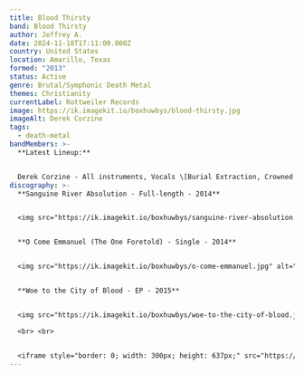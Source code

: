 ```yaml
---
title: Blood Thirsty
band: Blood Thirsty
author: Jeffrey A.
date: 2024-11-18T17:11:00.000Z
country: United States
location: Amarillo, Texas
formed: "2013"
status: Active
genre: Brutal/Symphonic Death Metal
themes: Christianity
currentLabel: Rottweiler Records
image: https://ik.imagekit.io/boxhuwbys/blood-thirsty.jpg
imageAlt: Derek Corzine
tags:
  - death-metal
bandMembers: >-
  **Latest Lineup:**


  Derek Corzine - All instruments, Vocals \[Burial Extraction, Crowned in Sorrow, Syringe, Testimony of Apocalypse, ex-Whisper from Heaven, ex-Cosÿns, Derek Corzine, ex-Bloodline Severed, ex-Aletheian (live), ex-Quester, ex-Solarian]
discography: >-
  **Sanguine River Absolution - Full-length - 2014**  


  <img src="https://ik.imagekit.io/boxhuwbys/sanguine-river-absolution.jpg" alt="Blood Thirsty Sanguine River Absolution - Full-length cover" style="width:300px; height:auto;">


  **O Come Emmanuel (The One Foretold) - Single - 2014**  


  <img src="https://ik.imagekit.io/boxhuwbys/o-come-emmanuel.jpg" alt="O Come Emmanuel (The One Foretold) - Single cover" style="width:300px; height:auto;">


  **Woe to the City of Blood - EP - 2015**  


  <img src="https://ik.imagekit.io/boxhuwbys/woe-to-the-city-of-blood.jpg" alt="Arthure Piety Singke cover" style="width:300px; height:auto;">

  <br> <br>


  <iframe style="border: 0; width: 300px; height: 637px;" src="https://bandcamp.com/EmbeddedPlayer/album=1129953709/size=large/bgcol=333333/linkcol=0f91ff/transparent=true/" seamless><a href="https://bloodthirstymetal.bandcamp.com/album/woe-to-the-city-of-blood">Woe to the City of Blood by Blood Thirsty</a></iframe>
---
```

